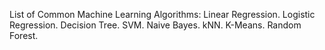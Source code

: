List of Common Machine Learning Algorithms:
 Linear Regression.
 Logistic Regression.
 Decision Tree.
SVM.
Naive Bayes.
kNN.
K-Means.
Random Forest.
